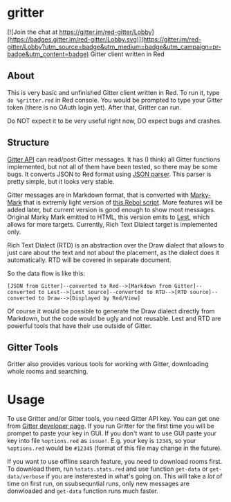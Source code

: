 # gritter

[![Join the chat at https://gitter.im/red-gitter/Lobby](https://badges.gitter.im/red-gitter/Lobby.svg)](https://gitter.im/red-gitter/Lobby?utm_source=badge&utm_medium=badge&utm_campaign=pr-badge&utm_content=badge)
Gitter client written in Red

## About

This is very basic and unfinished Gitter client written in Red. To run it, type `do %gritter.red` in Red console. 
You would be prompted to type your Gitter token (there is no OAuth login yet).
After that, Gritter can run.

Do NOT expect it to be very useful right now, DO expect bugs and crashes.

## Structure

[Gitter API](https://github.com/rebolek/gritter/blob/master/gitter-api.red) can read/post Gitter messages. It has (I think) all Gitter functions implemented, but not all of them have been tested, so there may be some bugs. It converts JSON to Red format using [JSON parser](https://github.com/rebolek/gritter/blob/master/json.red). This parser is pretty simple, but it looks very stable.

Gitter messages are in Markdown format, that is converted with [Marky-Mark](https://github.com/rebolek/gritter/blob/master/marky-mark.red) that is extremly light version of [this Rebol script](https://github.com/rebolek/MarkyMark). More features will be added later, but current version is good enough to show most messages. Original Marky Mark emitted to HTML, this version emits to [Lest](http://lest.qyz.cz), which allows for more targets. Currently, Rich Text Dialect target is implemented only.

Rich Text Dialect (RTD) is an abstraction over the Draw dialect that allows to just care about the text and not about the placement, as the dialect does it automatically. RTD will be covered in separate document.

So the data flow is like this:

```
[JSON from Gitter]--converted to Red-->[Markdown from Gitter]--converted to Lest-->[Lest source]--converted to RTD-->[RTD source]--converted to Draw-->[Displayed by Red/View]
```

Of course it would be possible to generate the Draw dialect directly from Markdown, but the code would be ugly and not reusable. Lest and RTD are powerful tools that have their use outside of Gitter.

## Gitter Tools

Gritter also provides various tools for working with Gitter, downloading whole rooms and searching.

# Usage

To use Gritter and/or Gitter tools, you need Gitter API key. You can get one from [Gitter developer page](https://api.gitter.im). If you run Gritter for the first time you will be prompet to paste your key in GUI. If you don't want to use GUI paste your key into file `%options.red` as `issue!`. E.g. your key is `12345`, so your `%options.red` would be `#12345` (format of this file may change in the future).

If you want to use offline search feature, you need to download rooms first. To download them, run `%stats.stats.red` and use function `get-data` or `get-data/verbose` if you are insterested in what's going on. This will take a *lot* of time on first run, on ssubsequntial runs, only new messages are donwloaded and `get-data` function runs much faster.
